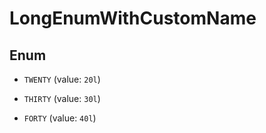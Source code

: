 

# LongEnumWithCustomName

## Enum


* `TWENTY` (value: `20l`)

* `THIRTY` (value: `30l`)

* `FORTY` (value: `40l`)



